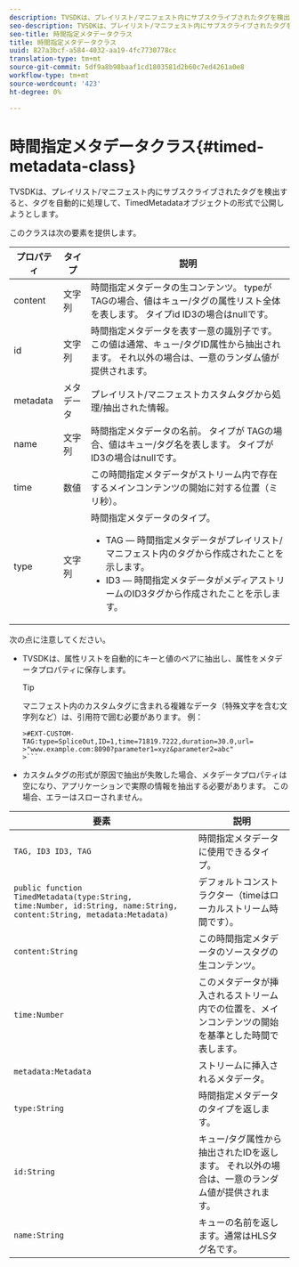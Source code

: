 ```yaml
---
description: TVSDKは、プレイリスト/マニフェスト内にサブスクライブされたタグを検出すると、タグを自動的に処理して、TimedMetadataオブジェクトの形式で公開しようとします。
seo-description: TVSDKは、プレイリスト/マニフェスト内にサブスクライブされたタグを検出すると、タグを自動的に処理して、TimedMetadataオブジェクトの形式で公開しようとします。
seo-title: 時間指定メタデータクラス
title: 時間指定メタデータクラス
uuid: 827a3bcf-a584-4032-aa19-4fc7730778cc
translation-type: tm+mt
source-git-commit: 5df9a8b98baaf1cd1803581d2b60c7ed4261a0e8
workflow-type: tm+mt
source-wordcount: '423'
ht-degree: 0%

---
```



# 時間指定メタデータクラス{#timed-metadata-class}

TVSDKは、プレイリスト/マニフェスト内にサブスクライブされたタグを検出すると、タグを自動的に処理して、TimedMetadataオブジェクトの形式で公開しようとします。

このクラスは次の要素を提供します。

<table id="table_FFC56AC5B1E04DA99C9309C0223ABA90"> 
 <thead> 
  <tr> 
   <th colname="col1" class="entry"> プロパティ </th> 
   <th colname="col02" class="entry"> タイプ </th> 
   <th colname="col2" class="entry"> 説明 </th> 
  </tr>
 </thead>
 <tbody> 
  <tr> 
   <td colname="col1"><span class="codeph"> content</span> </td> 
   <td colname="col02"> 文字列 </td> 
   <td colname="col2"> 時間指定メタデータの生コンテンツ。 typeがTAGの場合、値はキュー/タグの属性リスト全体を表します。 タイプid ID3の場合はnullです。 </td> 
  </tr> 
  <tr> 
   <td colname="col1"><span class="codeph"> id</span> </td> 
   <td colname="col02"> 文字列 </td> 
   <td colname="col2"> 時間指定メタデータを表す一意の識別子です。 この値は通常、キュー/タグID属性から抽出されます。 それ以外の場合は、一意のランダム値が提供されます。 </td> 
  </tr> 
  <tr> 
   <td colname="col1"><span class="codeph"> metadata</span> </td> 
   <td colname="col02"> メタデータ </td> 
   <td colname="col2"> プレイリスト/マニフェストカスタムタグから処理/抽出された情報。 </td> 
  </tr> 
  <tr> 
   <td colname="col1"><span class="codeph"> name</span> </td> 
   <td colname="col02"> 文字列 </td> 
   <td colname="col2">時間指定メタデータの名前。 タイプが<span class="codeph"> TAG</span>の場合、値はキュー/タグ名を表します。 タイプが<span class="codeph"> ID3</span>の場合はnullです。 </td> 
  </tr> 
  <tr> 
   <td colname="col1"><span class="codeph"> time</span> </td> 
   <td colname="col02"> 数値 </td> 
   <td colname="col2"> この時間指定メタデータがストリーム内で存在するメインコンテンツの開始に対する位置（ミリ秒）。 </td> 
  </tr> 
  <tr> 
   <td colname="col1"><span class="codeph"> type</span> </td> 
   <td colname="col02"> 文字列 </td> 
   <td colname="col2">時間指定メタデータのタイプ。 
    <ul id="ul_70FBFB33E9F846D8B38592560CCE9560"> 
     <li id="li_739D30561BFB4D9B97DF212E4880BA2C">TAG — 時間指定メタデータがプレイリスト/マニフェスト内のタグから作成されたことを示します。 </li> 
     <li id="li_E785E1DEF1CC4D9DBE7764E5D05EFAFC">ID3 — 時間指定メタデータがメディアストリームのID3タグから作成されたことを示します。 </li> 
    </ul> </td> 
  </tr> 
 </tbody> 
</table>

<!--<a id="section_737CC47997F74F80A3C5C6171ADE120E"></a>-->

次の点に注意してください。

* TVSDKは、属性リストを自動的にキーと値のペアに抽出し、属性をメタデータプロパティに保存します。

   >[!TIP]
   >
   >マニフェスト内のカスタムタグに含まれる複雑なデータ（特殊文字を含む文字列など）は、引用符で囲む必要があります。 例：
   >
   >
   ```
   >#EXT-CUSTOM-TAG:type=SpliceOut,ID=1,time=71819.7222,duration=30.0,url=
   >"www.example.com:8090?parameter1=xyz&parameter2=abc"
   >```

* カスタムタグの形式が原因で抽出が失敗した場合、メタデータプロパティは空になり、アプリケーションで実際の情報を抽出する必要があります。 この場合、エラーはスローされません。

| 要素 | 説明 |
|---|---|
| `TAG, ID3 ID3, TAG` | 時間指定メタデータに使用できるタイプ。 |
| `public function TimedMetadata(type:String, time:Number, id:String, name:String, content:String, metadata:Metadata)` | デフォルトコンストラクター（timeはローカルストリーム時間です）。 |
| `content:String` | この時間指定メタデータのソースタグの生コンテンツ。 |
| `time:Number` | このメタデータが挿入されるストリーム内での位置を、メインコンテンツの開始を基準とした時間で表します。 |
| `metadata:Metadata` | ストリームに挿入されるメタデータ。 |
| `type:String` | 時間指定メタデータのタイプを返します。 |
| `id:String` | キュー/タグ属性から抽出されたIDを返します。 それ以外の場合は、一意のランダム値が提供されます。 |
| `name:String` | キューの名前を返します。通常はHLSタグ名です。 |

